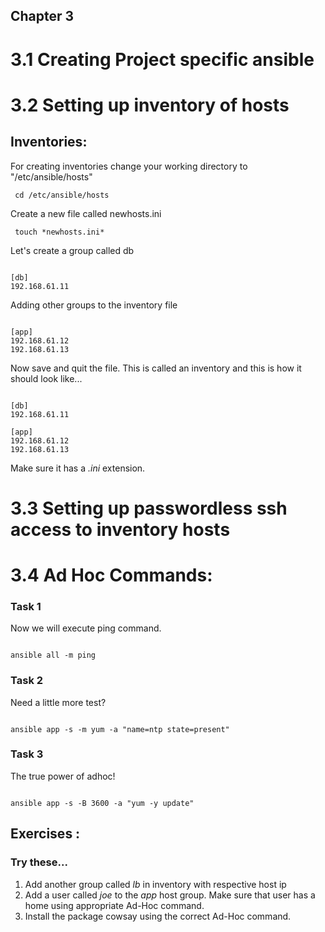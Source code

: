 ## Chapter 3

# 3.1 Creating Project specific ansible


# 3.2 Setting up inventory of hosts
## Inventories:

For creating inventories change your working directory to "/etc/ansible/hosts"
<pre><code> cd /etc/ansible/hosts
</code></pre>

Create a new file called newhosts.ini
<pre><code> touch *newhosts.ini*
</code></pre>

Let's create a group called db
<pre><code>
[db]
192.168.61.11
</code></pre>

Adding other groups to the inventory file
<pre><code>
[app]
192.168.61.12
192.168.61.13
</code></pre>

Now save and quit the file. This is called an inventory and this is how it should look like...
<pre><code>
[db]
192.168.61.11

[app]
192.168.61.12
192.168.61.13
</code></pre>

Make sure it has a *.ini* extension.


# 3.3 Setting up passwordless ssh access to inventory hosts

# 3.4 Ad Hoc Commands:
### Task 1
Now we will execute ping command.
<pre><code>
ansible all -m ping
</code></pre>

### Task 2
Need a little more test?
<pre><code>
ansible app -s -m yum -a "name=ntp state=present"
</code></pre>

### Task 3
The true power of adhoc!
<pre><code>
ansible app -s -B 3600 -a "yum -y update"
</code></pre>

## Exercises :
### Try these...
1. Add another group called *lb* in inventory with respective host ip
2. Add a user called *joe* to the *app* host group. Make sure that user has a home using appropriate Ad-Hoc command.
3. Install the package cowsay using the correct Ad-Hoc command.
